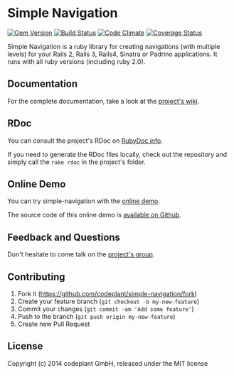 # Simple Navigation

[![Gem Version](https://badge.fury.io/rb/simple-navigation.png)](http://badge.fury.io/rb/simple-navigation)
[![Build Status](https://secure.travis-ci.org/codeplant/simple-navigation.png?branch=master)](http://travis-ci.org/andi/simple-navigation)
[![Code Climate](https://codeclimate.com/github/codeplant/simple-navigation.png)](https://codeclimate.com/github/andi/simple-navigation)
[![Coverage Status](https://coveralls.io/repos/codeplant/simple-navigation/badge.png?branch=master)](https://coveralls.io/r/andi/simple-navigation?branch=master)

Simple Navigation is a ruby library for creating navigations (with multiple levels) for your Rails 2, Rails 3, Rails4, Sinatra or Padrino applications. It runs with all ruby versions (including ruby 2.0).

## Documentation

For the complete documentation, take a look at the [project's wiki](http://wiki.github.com/codeplant/simple-navigation).

## RDoc

You can consult the project's RDoc on [RubyDoc.info](http://rubydoc.info/github/codeplant/simple-navigation/frames).

If you need to generate the RDoc files locally, check out the repository and simply call the `rake rdoc` in the project's folder.

## Online Demo

You can try simple-navigation with the [online demo](http://simple-navigation-demo.codeplant.ch).

The source code of this online demo is [available on Github](http://github.com/codeplant/simple-navigation-demo).

## Feedback and Questions

Don't hesitate to come talk on the [project's group](http://groups.google.com/group/simple-navigation).

## Contributing

1. Fork it (https://github.com/codeplant/simple-navigation/fork)
2. Create your feature branch (`git checkout -b my-new-feature`)
3. Commit your changes (`git commit -am 'Add some feature'`)
4. Push to the branch (`git push origin my-new-feature`)
5. Create new Pull Request

## License

Copyright (c) 2014 codeplant GmbH, released under the MIT license
